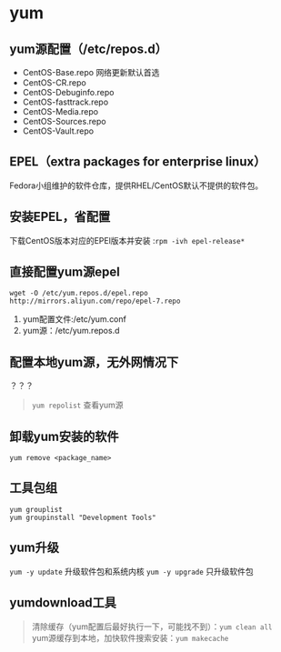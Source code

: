 # yum

yum源配置（/etc/repos.d）
----------
* CentOS-Base.repo   网络更新默认首选
* CentOS-CR.repo
* CentOS-Debuginfo.repo
* CentOS-fasttrack.repo
* CentOS-Media.repo
* CentOS-Sources.repo
* CentOS-Vault.repo

EPEL（extra packages for enterprise linux）
--------------------
Fedora小组维护的软件仓库，提供RHEL/CentOS默认不提供的软件包。

安装EPEL，省配置
---------
下载CentOS版本对应的EPEl版本并安装 :`rpm -ivh epel-release*`

直接配置yum源epel
-------
`wget -O /etc/yum.repos.d/epel.repo http://mirrors.aliyun.com/repo/epel-7.repo`
1. yum配置文件:/etc/yum.conf
2. yum源：/etc/yum.repos.d

配置本地yum源，无外网情况下
---------------------
？？？

> `yum repolist` 查看yum源

卸载yum安装的软件
--------------
`yum remove <package_name>`

工具包组
----------
`yum grouplist`<br>
`yum groupinstall "Development Tools"`

yum升级
-------
`yum -y update` 升级软件包和系统内核
`yum -y upgrade` 只升级软件包

yumdownload工具
--------------


> 清除缓存（yum配置后最好执行一下，可能找不到）：`yum clean all`<br>
  yum源缓存到本地，加快软件搜索安装：`yum makecache`
